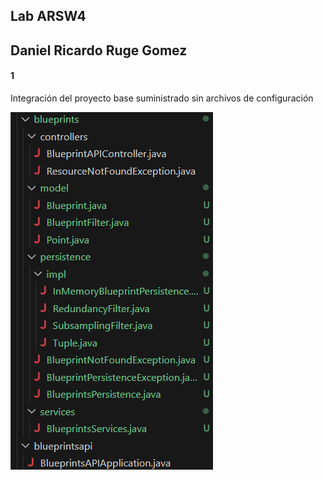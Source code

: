 ## Lab ARSW4

## Daniel Ricardo Ruge Gomez

#### 1

Integración del proyecto base suministrado sin archivos de configuración

![alt text](./img/media/image.png)
